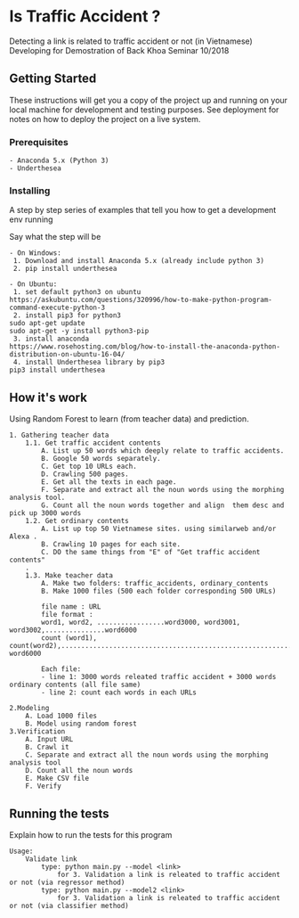 # Is Traffic Accident ?

Detecting a link is related to traffic accident or not (in Vietnamese)<br/>
Developing for Demostration of Back Khoa Seminar 10/2018

## Getting Started

These instructions will get you a copy of the project up and running on your local machine for development and testing purposes. See deployment for notes on how to deploy the project on a live system.

### Prerequisites

```
- Anaconda 5.x (Python 3)
- Underthesea
```

### Installing

A step by step series of examples that tell you how to get a development env running

Say what the step will be

```
- On Windows:
 1. Download and install Anaconda 5.x (already include python 3)
 2. pip install underthesea
 
- On Ubuntu:
 1. set default python3 on ubuntu
https://askubuntu.com/questions/320996/how-to-make-python-program-command-execute-python-3
 2. install pip3 for python3
sudo apt-get update
sudo apt-get -y install python3-pip
 3. install anaconda 
https://www.rosehosting.com/blog/how-to-install-the-anaconda-python-distribution-on-ubuntu-16-04/
 4. install Underthesea library by pip3
pip3 install underthesea
```

## How it's work

Using Random Forest to learn (from teacher data) and prediction.

```
1. Gathering teacher data
    1.1. Get traffic accident contents
        A. List up 50 words which deeply relate to traffic accidents.
        B. Google 50 words separately.
        C. Get top 10 URLs each.
        D. Crawling 500 pages.
        E. Get all the texts in each page.
        F. Separate and extract all the noun words using the morphing analysis tool.
        G. Count all the noun words together and align  them desc and pick up 3000 words
    1.2. Get ordinary contents
        A. List up top 50 Vietnamese sites. using similarweb and/or Alexa . 
        B. Crawling 10 pages for each site.
        C. DO the same things from "E" of "Get traffic accident contents"
    . 
    1.3. Make teacher data
        A. Make two folders: traffic_accidents, ordinary_contents
        B. Make 1000 files (500 each folder corresponding 500 URLs)

        file name : URL
        file format :
        word1, word2, .................word3000, word3001, word3002,...............word6000
        count (word1), count(word2),.................................................................., word6000
        
        Each file: 
        - line 1: 3000 words releated traffic accident + 3000 words ordinary contents (all file same)
        - line 2: count each words in each URLs
        
2.Modeling
    A. Load 1000 files
    B. Model using random forest
3.Verification
    A. Input URL
    B. Crawl it
    C. Separate and extract all the noun words using the morphing analysis tool
    D. Count all the noun words
    E. Make CSV file
    F. Verify
```

## Running the tests

Explain how to run the tests for this program

```
Usage:
    Validate link
        type: python main.py --model <link>
            for 3. Validation a link is releated to traffic accident or not (via regressor method)
        type: python main.py --model2 <link>
            for 3. Validation a link is releated to traffic accident or not (via classifier method)
```